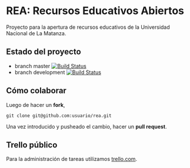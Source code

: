 # REA: Recursos Educativos Abiertos

Proyecto para la apertura de recursos educativos de la Universidad Nacional de La Matanza.

## Estado del proyecto

* branch master [![Build Status](https://travis-ci.org/delucas/rea.png?branch=master)](https://travis-ci.org/delucas/rea)
* branch development [![Build Status](https://travis-ci.org/delucas/rea.png?branch=development)](https://travis-ci.org/delucas/rea)

## Cómo colaborar

Luego de hacer un **fork**,

    git clone git@github.com:usuario/rea.git

Una vez introducido y pusheado el cambio, hacer un **pull request**.

## Trello público

Para la administración de tareas utilizamos [trello.com](https://trello.com/board/rea/5192dc75b9975ea82400107d).
